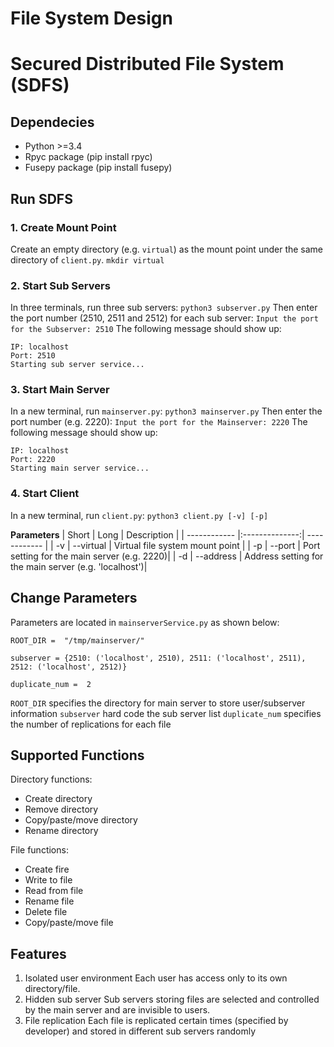 # File System Design
# Secured Distributed File System (SDFS)

##  Dependecies

 -  Python >=3.4
-   Rpyc package (pip install rpyc)
-   Fusepy package (pip install fusepy)

##  Run SDFS
### 1. Create Mount Point
Create an empty directory (e.g. `virtual`) as the mount point under the same directory of `client.py`.
`mkdir virtual`
### 2. Start Sub Servers
In three terminals, run three sub servers:
`python3 subserver.py`
Then enter the port number (2510, 2511 and 2512) for each sub server:
`Input the port for the Subserver: 2510`
The following message should show up:
```
IP: localhost
Port: 2510
Starting sub server service...
```
### 3. Start Main Server
In a new terminal, run `mainserver.py`:
`python3 mainserver.py`
Then enter the port number (e.g. 2220):
`Input the port for the Mainserver: 2220`
The following message should show up:
```
IP: localhost
Port: 2220
Starting main server service...
```
### 4. Start Client
In a new terminal, run `client.py`:
`python3 client.py [-v] [-p]`

**Parameters**
| Short        | Long           | Description  |
| ------------ |:--------------:| ------------ |
| -v      | --virtual | Virtual file system mount point |
| -p      | --port | Port setting for the main server (e.g. 2220)|
| -d     | --address | Address setting for the main server (e.g. 'localhost')|

## Change Parameters
Parameters are located in `mainserverService.py` as shown below:
```
ROOT_DIR =  "/tmp/mainserver/"

subserver = {2510: ('localhost', 2510), 2511: ('localhost', 2511), 2512: ('localhost', 2512)}

duplicate_num =  2
```
`ROOT_DIR` specifies the directory for main server to store user/subserver information
`subserver` hard code the sub server list
`duplicate_num` specifies the number of replications for each file

## Supported Functions
Directory functions:
 - Create directory
 - Remove directory
 - Copy/paste/move directory
 - Rename directory
 
File functions:
 - Create fire
 - Write to file
 - Read from file
 - Rename file
 - Delete file
 - Copy/paste/move file

## Features

 1. Isolated user environment
Each user has access only to its own directory/file.
2. Hidden sub server
Sub servers storing files are selected and controlled by the main server and are invisible to users.
3. File replication
Each file is replicated certain times (specified by developer) and stored in different sub servers randomly
